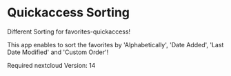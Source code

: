 # Quickaccess Sorting

Different Sorting for favorites-quickaccess!

This app enables to sort the favorites by 'Alphabetically', 'Date Added', 'Last Date Modified' and 'Custom Order'! 
 
Required nextcloud Version: 14